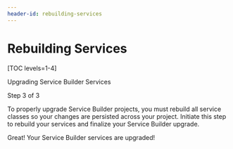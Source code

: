 ```yaml
---
header-id: rebuilding-services
---
```


# Rebuilding Services

[TOC levels=1-4]

<div class="learn-path-step row">
    <p id="stepTitle">Upgrading Service Builder Services</p><p>Step 3 of 3</p>
</div>

To properly upgrade Service Builder projects, you must rebuild all service
classes so your changes are persisted across your project. Initiate this step
to rebuild your services and finalize your Service Builder upgrade.

<!--Uncomment once article is available
To run Service Builder outside the Liferay Upgrade Planner, see the
Running Service Builder article. This covers running Service Builder with Blade 
CLI, Gradle, Maven, and Dev Studio.
-->

Great! Your Service Builder services are upgraded!

